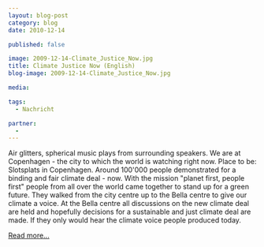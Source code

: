 ```yaml
---
layout: blog-post
category: blog
date: 2010-12-14

published: false

image: 2009-12-14-Climate_Justice_Now.jpg
title: Climate Justice Now (English)
blog-image: 2009-12-14-Climate_Justice_Now.jpg

media:

tags:
  - Nachricht

partner:
  -
---
```


Air glitters, spherical music plays from surrounding speakers. We are at Copenhagen - the city to which the world is watching right now. Place to be: Slotsplats in Copenhagen. Around 100'000 people demonstrated for a binding and fair climate deal - now. With the mission "planet first, people first" people from all over the world came together to stand up for a green future. They walked from the city centre up to the Bella centre to give our climate a voice. At the Bella centre all discussions on the new climate deal are held and hopefully decisions for a sustainable and just climate deal are made. If they only would hear the climate voice people produced today.

[Read more...][1]

[1]: x
